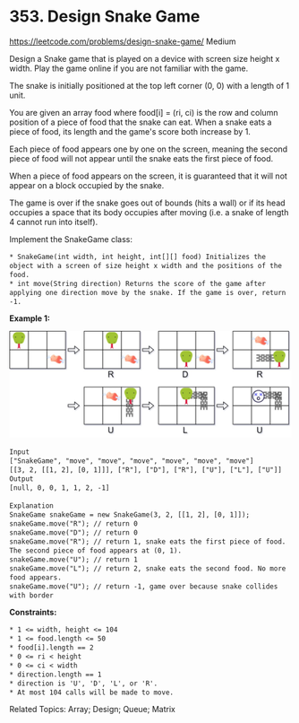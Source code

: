 # 353. Design Snake Game
<https://leetcode.com/problems/design-snake-game/>
Medium

Design a Snake game that is played on a device with screen size height x width. Play the game online if you are not familiar with the game.

The snake is initially positioned at the top left corner (0, 0) with a length of 1 unit.

You are given an array food where food[i] = (ri, ci) is the row and column position of a piece of food that the snake can eat. When a snake eats a piece of food, its length and the game's score both increase by 1.

Each piece of food appears one by one on the screen, meaning the second piece of food will not appear until the snake eats the first piece of food.

When a piece of food appears on the screen, it is guaranteed that it will not appear on a block occupied by the snake.

The game is over if the snake goes out of bounds (hits a wall) or if its head occupies a space that its body occupies after moving (i.e. a snake of length 4 cannot run into itself).

Implement the SnakeGame class:

    * SnakeGame(int width, int height, int[][] food) Initializes the object with a screen of size height x width and the positions of the food.
    * int move(String direction) Returns the score of the game after applying one direction move by the snake. If the game is over, return -1.

**Example 1:**

![alt text](../resources/353_q1.jpeg)

    Input
    ["SnakeGame", "move", "move", "move", "move", "move", "move"]
    [[3, 2, [[1, 2], [0, 1]]], ["R"], ["D"], ["R"], ["U"], ["L"], ["U"]]
    Output
    [null, 0, 0, 1, 1, 2, -1]

    Explanation
    SnakeGame snakeGame = new SnakeGame(3, 2, [[1, 2], [0, 1]]);
    snakeGame.move("R"); // return 0
    snakeGame.move("D"); // return 0
    snakeGame.move("R"); // return 1, snake eats the first piece of food. The second piece of food appears at (0, 1).
    snakeGame.move("U"); // return 1
    snakeGame.move("L"); // return 2, snake eats the second food. No more food appears.
    snakeGame.move("U"); // return -1, game over because snake collides with border
 
**Constraints:**

    * 1 <= width, height <= 104
    * 1 <= food.length <= 50
    * food[i].length == 2
    * 0 <= ri < height
    * 0 <= ci < width
    * direction.length == 1
    * direction is 'U', 'D', 'L', or 'R'.
    * At most 104 calls will be made to move.

Related Topics: Array; Design; Queue; Matrix